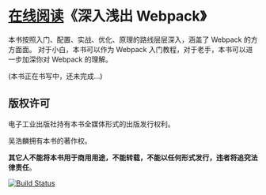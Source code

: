 # [在线阅读](http://webpack.wuhaolin.cn)《深入浅出 Webpack》
本书按照入门、配置、实战、优化、原理的路线层层深入，涵盖了 Webpack 的方方面面。
对于小白，本书可以作为 Webpack 入门教程，对于老手，本书可以进一步加深你对 Webpack 的理解。

(本书正在书写中，还未完成...)

## 版权许可
电子工业出版社持有本书全媒体形式的出版发行权利。

吴浩麟拥有本书的著作权。

**其它人不能将本书用于商用用途，不能转载，不能以任何形式发行，违者将追究法律责任**。

[![Build Status](https://img.shields.io/travis/gwuhaolin/dive-into-webpack.svg?style=flat-square)](https://travis-ci.org/gwuhaolin/dive-into-webpack)
